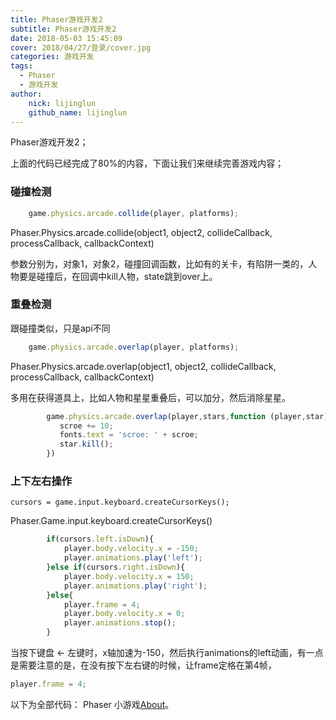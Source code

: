 ```yaml
---
title: Phaser游戏开发2
subtitle: Phaser游戏开发2
date: 2018-05-03 15:45:09
cover: 2018/04/27/登录/cover.jpg
categories: 游戏开发
tags:
  - Phaser
  - 游戏开发
author:
    nick: lijinglun
    github_name: lijinglun
---
```


Phaser游戏开发2；

上面的代码已经完成了80%的内容，下面让我们来继续完善游戏内容；

### 碰撞检测
```javascript
    game.physics.arcade.collide(player, platforms);
```
Phaser.Physics.arcade.collide(object1, object2, collideCallback, processCallback, callbackContext)

参数分别为，对象1，对象2，碰撞回调函数，比如有的关卡，有陷阱一类的，人物要是碰撞后，在回调中kill人物，state跳到over上。

### 重叠检测
跟碰撞类似，只是api不同
```javascript
    game.physics.arcade.overlap(player, platforms);
```
Phaser.Physics.arcade.overlap(object1, object2, collideCallback, processCallback, callbackContext)

多用在获得道具上，比如人物和星星重叠后，可以加分，然后消除星星。

```javascript
        game.physics.arcade.overlap(player,stars,function (player,star) {
           scroe += 10;
           fonts.text = 'scroe: ' + scroe;
           star.kill();
        })
```

### 上下左右操作

```
cursors = game.input.keyboard.createCursorKeys();
```
Phaser.Game.input.keyboard.createCursorKeys()

```javascript
        if(cursors.left.isDown){
            player.body.velocity.x = -150;
            player.animations.play('left');
        }else if(cursors.right.isDown){
            player.body.velocity.x = 150;
            player.animations.play('right');
        }else{
            player.frame = 4;
            player.body.velocity.x = 0;
            player.animations.stop();
        }
```
当按下键盘 <- 左键时，x轴加速为-150，然后执行animations的left动画，有一点是需要注意的是，在没有按下左右键的时候，让frame定格在第4帧，
```js
player.frame = 4;
```

以下为全部代码：
Phaser 小游戏[About](/2018/05/03/Phaser游戏开发2/phaser1.zip)。
